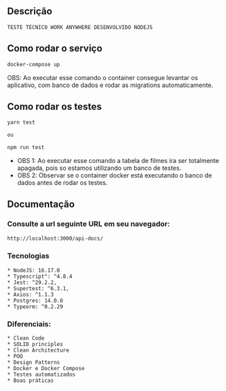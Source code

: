 ## Descrição
    TESTE TÉCNICO WORK ANYWHERE DESENVOLVIDO NODEJS

## Como rodar o serviço

```bash
docker-compose up
```
OBS: Ao executar esse comando o container consegue levantar os aplicativo, com banco de dados e rodar as migrations automaticamente.

## Como rodar os testes

```bash
yarn test

ou

npm run test
```
* OBS 1: Ao executar esse comando a tabela de filmes ira ser totalmente apagada, pois so estamos utilizando um banco de testes.
* OBS 2: Observar se o container docker está executando o banco de dados antes de rodar os testes.

## Documentação
### Consulte a url seguinte URL em seu navegador:
```bash
http://localhost:3000/api-docs/
```
### Tecnologias
```
* NodeJS: 16.17.0
* Typescript": ^4.8.4
* Jest: ^29.2.2,
* Supertest: ^6.3.1,
* Axios: ^1.1.3
* Postgres: 14.0.0
* Typeorm: ^0.2.29
```

### Diferenciais:
```
* Clean Code
* SOLID principles
* Clean Architecture
* POO
* Design Patterns
* Docker e Docker Compose
* Testes automatizados
* Boas práticas
```
